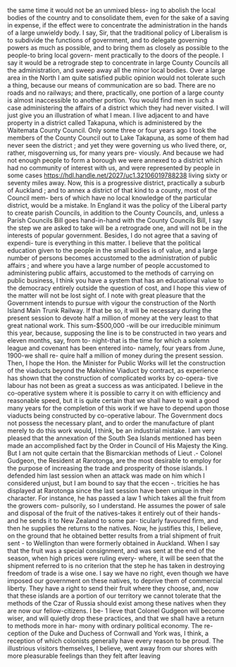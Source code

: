 the same time it would not be an unmixed bless- ing to abolish the local bodies of the country and to consolidate them, even for the sake of a saving in expense, if the effect were to concentrate the administration in the hands of a large unwieldy body. I say, Sir, that the traditional policy of Liberalism is to subdivide the functions of government, and to delegate governing powers as much as possible, and to bring them as closely as possible to the people-to bring local govern- ment practically to the doors of the people. I say it would be a retrograde step to concentrate in large County Councils all the administration, and sweep away all the minor local bodies. Over a large area in the North I am quite satisfied public opinion would not tolerate such a thing, because our means of communication are so bad. There are no roads and no railways; and there, practically, one portion of a large county is almost inaccessible to another portion. You would find men in such a case administering the affairs of a district which they had never visited. I will just give you an illustration of what I mean. I live adjacent to and have property in a district called Takapuna, which is administered by the Waitemata County Council. Only some three or four years ago I took the members of the County Council out to Lake Takapuna, as some of them had never seen the district ; and yet they were governing us who lived there, or, rather, misgoverning us, for many years pre- viously. And because we had not enough people to form a borough we were annexed to a district which had no community of interest with us, and were represented by people in some cases https://hdl.handle.net/2027/uc1.32106019788238 living sixty or seventy miles away. Now, this is a progressive district, practically a suburb of Auckland ; and to annex a district of that kind to a county, most of the Council mem- bers of which have no local knowledge of the particular district, would be a mistake. In England it was the policy of the Liberal party to create parish Councils, in addition to the County Councils, and, unless a Parish Councils Bill goes hand-in-hand with the County Councils Bill, I say the step we are asked to take will be a retrograde one, and will not be in the interests of popular government. Besides, I do not agree that a saving of expendi- ture is everything in this matter. I believe that the political education given to the people in the small bodies is of value, and a large number of persons becomes accustomed to the administration of public affairs ; and where you have a large number of people accustomed to administering public affairs, accustomed to the methods of carrying on public business, I think you have a system that has an educational value to the democracy entirely outside the question of cost, and I hope this view of the matter will not be lost sight of. I note with great pleasure that the Government intends to pursue with vigour the construction of the North Island Main Trunk Railway. If that be so, it will be necessary during the present session to devote half a million of money at the very least to that great national work. This sum-$500,000 -will be our irreducible minimum this year, because, supposing the line is to be constructed in two years and eleven months, say, from to- night-that is the time for which a solemn league and covenant has been entered into- namely, four years from June, 1900-we shall re- quire half a million of money during the present session. Then, I hope the Hon. the Minister for Public Works will let the construction of the viaducts beyond the Makohine Viaduct by contract, as experience has shown that the construction of complicated works by co-opera- tive labour has not been as great a success as was anticipated. I believe in the co-operative system where it is possible to carry it on with efficiency and reasonable speed, but it is quite certain that we shall have to wait a good many years for the completion of this work if we have to depend upon those viaducts being constructed by co-operative labour. The Government docs not possess the necessary plant, and to order the manufacture of plant merely to do this work would, I think, be an industrial mistake. I am very pleased that the annexation of the South Sea Islands mentioned has been made an accomplished fact by the Order in Council of His Majesty the King. But I am not quite certain that the Bismarckian methods of Lieut .- Colonel Gudgeon, the Resident at Rarotonga, are the most desirable to employ for the purpose of increasing the trade and prosperity of those islands. I defended him last session when an attack was made on him which I considered unjust, but I am bound to say that the eccen -. tricities he has displayed at Rarotonga since the last session have been unique in their character. For instance, he has passed a law 1 which takes all the fruit from the growers com- pulsorily, so I understand. He assumes the power of sale and disposal of the fruit of the natives-takes it entirely out of their hands- and he sends it to New Zealand to some par- ticularly favoured firm, and then he supplies the returns to the natives. Now, he justifies this, I believe, on the ground that he obtained better results from a trial shipment of fruit sent \- to Wellington than were formerly obtained in Auckland. When I say that the fruit was a special consignment, and was sent at the end of the season, when high prices were ruling every- where, it will be seen that the shipment referred to is no criterion that the step he has taken in destroying freedom of trade is a wise one. I say we have no right, even though we have imposed our government on these natives, to deprive them of commercial liberty. They have a right to send their fruit where they choose, and, now that these islands are a portion of our territory we cannot tolerate that the methods of the Czar of Russia should exist among these natives when they are now our fellow-citizens. I be- 1 lieve that Colonel Gudgeon will become wiser, and will quietly drop these practices, and that we shall have a return to methods more in har- mony with ordinary political economy. The re- ception of the Duke and Duchess of Cornwall and York was, I think, a reception of which colonists generally have every reason to be proud. The illustrious visitors themselves, I believe, went away from our shores with more pleasurable feelings than they felt after leaving 